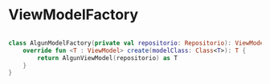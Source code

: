<h1>ViewModelFactory</h1>


```kotlin

class AlgunModelFactory(private val repositorio: Repositorio): ViewModelProvider.Factory {
    override fun <T : ViewModel> create(modelClass: Class<T>): T {
        return AlgunViewModel(repositorio) as T
    }
}

```